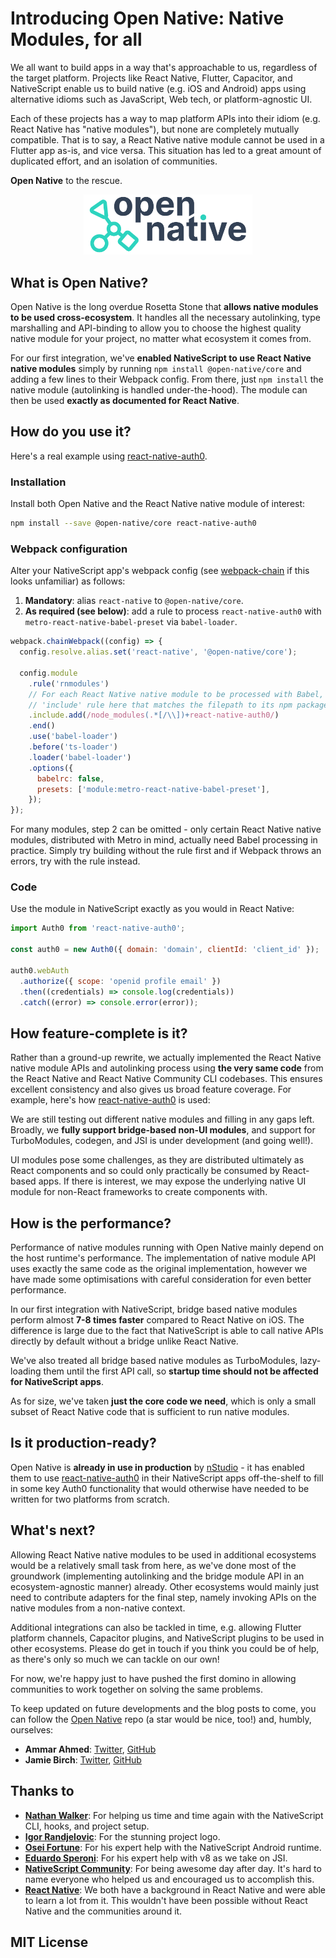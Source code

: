 # Introducing Open Native: Native Modules, for all

We all want to build apps in a way that's approachable to us, regardless of the target platform. Projects like React Native, Flutter, Capacitor, and NativeScript enable us to build native (e.g. iOS and Android) apps using alternative idioms such as JavaScript, Web tech, or platform-agnostic UI.

Each of these projects has a way to map platform APIs into their idiom (e.g. React Native has "native modules"), but none are completely mutually compatible. That is to say, a React Native native module cannot be used in a Flutter app as-is, and vice versa. This situation has led to a great amount of duplicated effort, and an isolation of communities.

**Open Native** to the rescue.

<p align="center">
  <img src="open-native-logo.svg" width="270">
</p>

## What is Open Native?

Open Native is the long overdue Rosetta Stone that **allows native modules to be used cross-ecosystem**. It handles all the necessary autolinking, type marshalling and API-binding to allow you to choose the highest quality native module for your project, no matter what ecosystem it comes from.

For our first integration, we've **enabled NativeScript to use React Native native modules** simply by running `npm install @open-native/core` and adding a few lines to their Webpack config. From there, just `npm install` the native module (autolinking is handled under-the-hood). The module can then be used **exactly as documented for React Native**.

## How do you use it?

Here's a real example using [react-native-auth0](https://github.com/auth0/react-native-auth0).

### Installation

Install both Open Native and the React Native native module of interest:

```sh
npm install --save @open-native/core react-native-auth0
```

### Webpack configuration

Alter your NativeScript app's webpack config (see [webpack-chain](https://github.com/neutrinojs/webpack-chain) if this looks unfamiliar) as follows:

1. **Mandatory**: alias `react-native` to `@open-native/core`.
2. **As required (see below)**: add a rule to process `react-native-auth0` with `metro-react-native-babel-preset` via `babel-loader`.

```js
webpack.chainWebpack((config) => {
  config.resolve.alias.set('react-native', '@open-native/core');

  config.module
    .rule('rnmodules')
    // For each React Native native module to be processed with Babel, add an
    // 'include' rule here that matches the filepath to its npm package.
    .include.add(/node_modules(.*[/\\])+react-native-auth0/)
    .end()
    .use('babel-loader')
    .before('ts-loader')
    .loader('babel-loader')
    .options({
      babelrc: false,
      presets: ['module:metro-react-native-babel-preset'],
    });
});
```

For many modules, step 2 can be omitted - only certain React Native native modules, distributed with Metro in mind, actually need Babel processing in practice. Simply try building without the rule first and if Webpack throws an errors, try with the rule instead.

### Code

Use the module in NativeScript exactly as you would in React Native:

```js
import Auth0 from 'react-native-auth0';

const auth0 = new Auth0({ domain: 'domain', clientId: 'client_id' });

auth0.webAuth
  .authorize({ scope: 'openid profile email' })
  .then((credentials) => console.log(credentials))
  .catch((error) => console.error(error));
```

## How feature-complete is it?

Rather than a ground-up rewrite, we actually implemented the React Native native module APIs and autolinking process using **the very same code** from the React Native and React Native Community CLI codebases. This ensures excellent consistency and also gives us broad feature coverage. For example, here's how [react-native-auth0](https://github.com/auth0/react-native-auth0) is used:

We are still testing out different native modules and filling in any gaps left. Broadly, we **fully support bridge-based non-UI modules**, and support for TurboModules, codegen, and JSI is under development (and going well!).

UI modules pose some challenges, as they are distributed ultimately as React components and so could only practically be consumed by React-based apps. If there is interest, we may expose the underlying native UI module for non-React frameworks to create components with.

## How is the performance?

Performance of native modules running with Open Native mainly depend on the host runtime's performance. The implementation of native module API uses exactly the same code as the original implementation, however we have made some optimisations with careful consideration for even better performance.

In our first integration with NativeScript, bridge based native modules perform almost **7-8 times faster** compared to React Native on iOS. The difference is large due to the fact that NativeScript is able to call native APIs directly by default without a bridge unlike React Native.

We've also treated all bridge based native modules as TurboModules, lazy-loading them until the first API call, so **startup time should not be affected for NativeScript apps**.

As for size, we've taken **just the core code we need**, which is only a small subset of React Native code that is sufficient to run native modules.

## Is it production-ready?

Open Native is **already in use in production** by [nStudio](https://nstudio.io) - it has enabled them to use [react-native-auth0](https://github.com/auth0/react-native-auth0) in their NativeScript apps off-the-shelf to fill in some key Auth0 functionality that would otherwise have needed to be written for two platforms from scratch.

## What's next?

Allowing React Native native modules to be used in additional ecosystems would be a relatively small task from here, as we've done most of the groundwork (implementing autolinking and the bridge module API in an ecosystem-agnostic manner) already. Other ecosystems would mainly just need to contribute adapters for the final step, namely invoking APIs on the native modules from a non-native context.

Additional integrations can also be tackled in time, e.g. allowing Flutter platform channels, Capacitor plugins, and NativeScript plugins to be used in other ecosystems. Please do get in touch if you think you could be of help, as there's only so much we can tackle on our own!

For now, we're happy just to have pushed the first domino in allowing communities to work together on solving the same problems.

To keep updated on future developments and the blog posts to come, you can follow the [Open Native](https://github.com/OpenNative/open-native) repo (a star would be nice, too!) and, humbly, ourselves:

- **Ammar Ahmed**: [Twitter](https://twitter.com/ammarahm_ed), [GitHub](https://github.com/ammarahm-ed)
- **Jamie Birch**: [Twitter](https://twitter.com/LinguaBrowse), [GitHub](https://github.com/shirakaba)

## Thanks to

- **[Nathan Walker](https://github.com/NathanWalker/)**: For helping us time and time again with the NativeScript CLI, hooks, and project setup.
- **[Igor Randjelovic](https://github.com/rigor789)**: For the stunning project logo.
- **[Osei Fortune](https://github.com/triniwiz)**: For his expert help with the NativeScript Android runtime.
- **[Eduardo Speroni](https://github.com/edusperoni/)**: For his expert help with v8 as we take on JSI.
- **[NativeScript Community](https://discord.com/invite/RgmpGky9GR)**: For being awesome day after day. It's hard to name everyone who helped us and encouraged us to accomplish this.
- **[React Native](https://github.com/facebook/react-native)**: We both have a background in React Native and were able to learn a lot from it. This wouldn't have been possible without React Native and the communities around it.

## MIT License